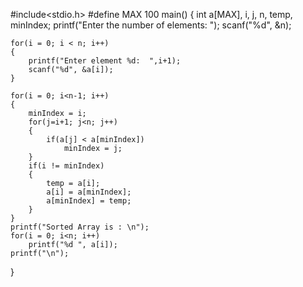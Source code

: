 
#include<stdio.h>
#define MAX 100
main()
{
	int a[MAX], i, j, n, temp, minIndex;
	printf("Enter the number of elements:  ");
	scanf("%d", &n);

	for(i = 0; i < n; i++)
	{
		printf("Enter element %d:  ",i+1);
		scanf("%d", &a[i]);
	}

	for(i = 0; i<n-1; i++)
	{
		minIndex = i;
		for(j=i+1; j<n; j++)
		{
			if(a[j] < a[minIndex])
				minIndex = j;
		}
		if(i != minIndex)
		{
			temp = a[i];
			a[i] = a[minIndex];
			a[minIndex] = temp;
		}
	}
	printf("Sorted Array is : \n");
	for(i = 0; i<n; i++)
		printf("%d ", a[i]);
	printf("\n");
}